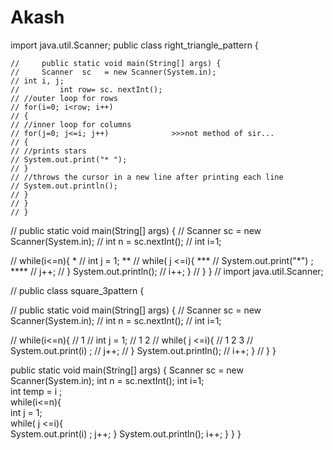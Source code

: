 # Akash
  import java.util.Scanner;
     public class right_triangle_pattern {

    
    
    //     public static void main(String[] args) {
    //     Scanner  sc   = new Scanner(System.in);	
    // int i, j;  
    //         int row= sc. nextInt();   
    // //outer loop for rows  
    // for(i=0; i<row; i++)   
    // {   
    // //inner loop for columns  
    // for(j=0; j<=i; j++)              >>>not method of sir...
    // {   
    // //prints stars   
    // System.out.print("* ");   
    // }   
    // //throws the cursor in a new line after printing each line  
    // System.out.println();   
    // }   
    // }   
    // }  
        

// 	public static void main(String[] args) {
// 	Scanner  sc   = new Scanner(System.in);
//         int n = sc.nextInt();
// int i=1;  
           
// while(i<=n){                              *
//     int j = 1;                            **
//     while( j <=i){                        *** 
//       System.out.print("*") ;             ****
//     j++;
// } System.out.println(); 
// i++;  }
//     } }
// import java.util.Scanner;

// public class  square_3pattern {


// 	public static void main(String[] args) {
// 	Scanner  sc   = new Scanner(System.in);
//         int n = sc.nextInt();
// int i=1;  
           
// while(i<=n){                       // 1
//     int j = 1;                    //  1 2
//     while( j <=i){                //  1 2 3
//       System.out.print(i) ;
//     j++;
// } System.out.println(); 
// i++;  }
//     } }

public static void main(String[] args) {
     	Scanner  sc   = new Scanner(System.in);
             int n = sc.nextInt();
    int i=1;  
   int  temp = i ;         
    while(i<=n){                       
         int j = 1;                  
    while( j <=i){                
           System.out.print(i) ;
         j++;
     } System.out.println(); 
     i++;  }
     } }
    
    
    
